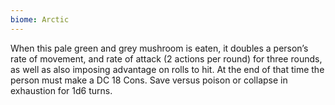 ```yaml
---
biome: Arctic
---
```

When this pale green and grey mushroom is eaten, it doubles a person’s rate of movement, and rate of attack (2 actions per round) for three rounds, as well as also imposing advantage on rolls to hit. At the end of that time the person must make a DC 18 Cons. Save versus poison or collapse in exhaustion for 1d6 turns. 

